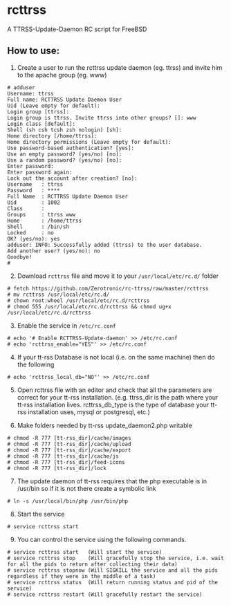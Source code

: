 # rcttrss
A TTRSS-Update-Daemon RC script for FreeBSD

## How to use:

1. Create a user to run the rcttrss update daemon (eg. ttrss) and invite him to the apache group (eg. www)
```
# adduser
Username: ttrss
Full name: RCTTRSS Update Daemon User
Uid (Leave empty for default):
Login group [ttrss]:
Login group is ttrss. Invite ttrss into other groups? []: www
Login class [default]:
Shell (sh csh tcsh zsh nologin) [sh]: 
Home directory [/home/ttrss]:
Home directory permissions (Leave empty for default):
Use password-based authentication? [yes]:
Use an empty password? (yes/no) [no]:
Use a random password? (yes/no) [no]:
Enter password:
Enter password again:
Lock out the account after creation? [no]:
Username   : ttrss
Password   : ****
Full Name  : RCTTRSS Update Daemon User
Uid        : 1002
Class      :
Groups     : ttrss www
Home       : /home/ttrss
Shell      : /bin/sh
Locked     : no
OK? (yes/no): yes
adduser: INFO: Successfully added (ttrss) to the user database.
Add another user? (yes/no): no
Goodbye!
#
```

2. Download `rcttrss` file and move it to your `/usr/local/etc/rc.d/` folder
```
# fetch https://github.com/Zerotronic/rc-ttrss/raw/master/rcttrss
# mv rcttrss /usr/local/etc/rc.d/
# chown root:wheel /usr/local/etc/rc.d/rcttrss
# chmod 555 /usr/local/etc/rc.d/rcttrss && chmod ug+x /usr/local/etc/rc.d/rcttrss
```

3. Enable the service in `/etc/rc.conf`
```
# echo '# Enable RCTTRSS-Update-daemon' >> /etc/rc.conf
# echo 'rcttrss_enable="YES"' >> /etc/rc.conf
```

4. If your tt-rss Database is not local (i.e. on the same machine) then do the following
```
# echo 'rcttrss_local_db="NO"' >> /etc/rc.conf
```

5. Open rcttrss file with an editor and check that all the parameters are correct for your tt-rss installation. (e.g. ttrss_dir is the path where your tt-rss installation lives. rcttrss_db_type is the type of database your tt-rss installation uses, mysql or postgresql, etc.)

6. Make folders needed by tt-rss update_daemon2.php writable
```
# chmod -R 777 [tt-rss_dir]/cache/images
# chmod -R 777 [tt-rss_dir]/cache/upload
# chmod -R 777 [tt-rss_dir]/cache/export
# chmod -R 777 [tt-rss_dir]/cache/js
# chmod -R 777 [tt-rss_dir]/feed-icons
# chmod -R 777 [tt-rss_dir]/lock
```

7. The update daemon of tt-rss requires that the php executable is in /usr/bin so if it is not there create a symbolic link
```
# ln -s /usr/local/bin/php /usr/bin/php
```

8. Start the service
```
# service rcttrss start
```

9. You can control the service using the following commands.
```
# service rcttrss start   (Will start the service)
# service rcttrss stop    (Will gracefully stop the service, i.e. wait for all the pids to return after collecting their data)
# service rcttrss stopnow (Will SIGKILL the service and all the pids regardless if they were in the middle of a task)
# service rcttrss status  (Will return running status and pid of the service)
# service rcttrss restart (Will gracefully restart the service)
```
